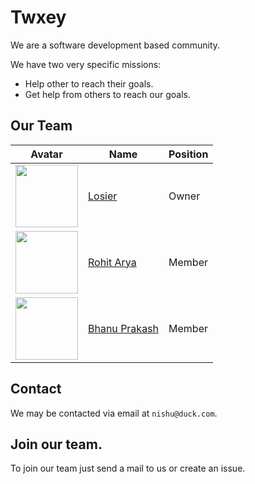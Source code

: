 # Twxey

We are a software development based community.

We have two very specific missions:

- Help other to reach their goals.
- Get help from others to reach our goals.

## Our Team

| Avatar                                 | Name           | Position               |
| -------------------------------------- | -------------- | ---------------------- |
| <img src="https://github.com/losier.png" width=100> | [Losier](https://github.com/losier) | Owner |
| <img src="https://github.com/Aryanihal.png" width=100> | [Rohit Arya](https://github.com/Aryanihal) | Member |
| <img src="https://github.com/bhanu1031.png" width=100> | [Bhanu Prakash](https://github.com/bhanu1031) | Member |


## Contact

We may be contacted via email at `nishu@duck.com`.

## Join our team.

To join our team just send a mail to us or create an issue.
